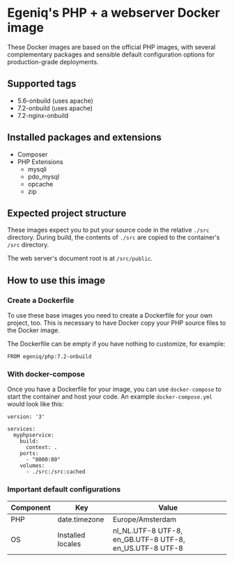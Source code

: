 # Egeniq's PHP + a webserver Docker image

These Docker images are based on the official PHP images, 
with several complementary packages and sensible default 
configuration options for production-grade deployments. 

## Supported tags

* 5.6-onbuild (uses apache)
* 7.2-onbuild (uses apache)
* 7.2-nginx-onbuild

## Installed packages and extensions
* Composer
* PHP Extensions
    * mysqli
    * pdo_mysql
    * opcache
    * zip

## Expected project structure

These images expect you to put your source code in the relative `./src` directory. 
During build, the contents of `./src` are copied to the container's `/src` directory.

The web server's document root is at `/src/public`.

## How to use this image

### Create a Dockerfile
To use these base images you need to create a Dockerfile for your own project, too.
This is necessary to have Docker copy your PHP source files to the Docker image.

The Dockerfile can be empty if you have nothing to customize, for example:

```
FROM egeniq/php:7.2-onbuild
```


### With docker-compose

Once you have a Dockerfile for your image, you can use `docker-compose` to start the container and host your code.
An example `docker-compose.yml` would look like this:

```
version: '3'

services:
  myphpservice:
    build:
      context: .
    ports:
      - "8000:80"
    volumes:
      - ./src:/src:cached
```

### Important default configurations

| Component | Key               | Value                                                   |
| ----------| ----------------- | ------------------------------------------------------- |
| PHP       | date.timezone     | Europe/Amsterdam                                        |
| OS        | Installed locales | nl_NL.UTF-8 UTF-8, en_GB.UTF-8 UTF-8, en_US.UTF-8 UTF-8 |
